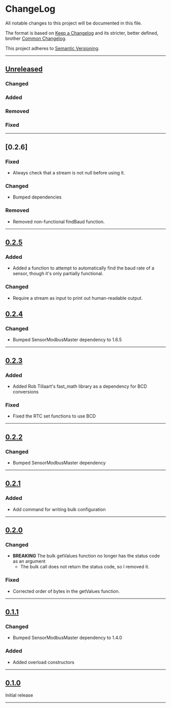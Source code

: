 # ChangeLog<!--! {#change_log} -->

All notable changes to this project will be documented in this file.

The format is based on [Keep a Changelog](https://keepachangelog.com/en/1.0.0/) and its stricter, better defined, brother [Common Changelog](https://common-changelog.org/).

This project adheres to [Semantic Versioning](https://semver.org/spec/v2.0.0.html).

***

## [Unreleased]

### Changed

### Added

### Removed

### Fixed

***

## [0.2.6]

### Fixed

- Always check that a stream is not null before using it.

### Changed

- Bumped dependencies

### Removed

- Removed non-functional findBaud function.

***

## [0.2.5]

### Added

- Added a function to attempt to automatically find the baud rate of a sensor, though it's only partially functional.

### Changed

- Require a stream as input to print out human-readable output.


## [0.2.4]

### Changed

- Bumped SensorModbusMaster dependency to 1.6.5

***

## [0.2.3]

### Added

- Added Rob Tillaart's fast_math library as a dependency for BCD conversions

### Fixed

- Fixed the RTC set functions to use BCD

***

## [0.2.2]

### Changed

- Bumped SensorModbusMaster dependency

***

## [0.2.1]

### Added

- Add command for writing bulk configuration

***

## [0.2.0]

### Changed

- **BREAKING** The bulk getValues function no longer has the status code as an argument
  - The bulk call does not return the status code, so I removed it.

### Fixed

- Corrected order of bytes in the getValues function.

***

## [0.1.1]

### Changed

- Bumped SensorModbusMaster dependency to 1.4.0

### Added

- Added overload constructors

***

## [0.1.0]

Initial release

***

[Unreleased]: https://github.com/EnviroDIY/ANBSensorsModbus/compare/v0.2.5...HEAD
[0.2.5]: https://github.com/EnviroDIY/ANBSensorsModbus/releases/tag/v0.2.5
[0.2.4]: https://github.com/EnviroDIY/ANBSensorsModbus/releases/tag/v0.2.4
[0.2.3]: https://github.com/EnviroDIY/ANBSensorsModbus/releases/tag/v0.2.3
[0.2.2]: https://github.com/EnviroDIY/ANBSensorsModbus/releases/tag/v0.2.2
[0.2.1]: https://github.com/EnviroDIY/ANBSensorsModbus/releases/tag/v0.2.1
[0.2.0]: https://github.com/EnviroDIY/ANBSensorsModbus/releases/tag/v0.2.0
[0.1.1]: https://github.com/EnviroDIY/ANBSensorsModbus/releases/tag/v0.1.1
[0.1.0]: https://github.com/EnviroDIY/ANBSensorsModbus/releases/tag/v0.1.0

<!--! @tableofcontents{HTML:1} -->

<!--! @m_footernavigation -->
